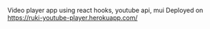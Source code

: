 Video player app using react hooks, youtube api, mui
Deployed on https://ruki-youtube-player.herokuapp.com/
